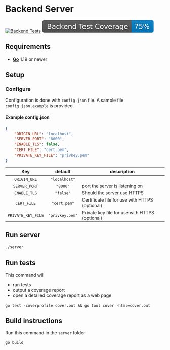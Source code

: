 # Backend Server
[![Backend Tests](https://github.com/JValtteri/qure/actions/workflows/backend-tests.yml/badge.svg)](https://github.com/JValtteri/qure/actions/workflows/backend-tests.yml)
![Backend Coverage](https://github.com/JValtteri/qure/blob/badges/.badges/main/backend-coverage-badge.svg)

## Requirements

- [**Go**](https://go.dev/) 1.19 or newer

## Setup

### Configure

Configuration is done with `config.json` file. A sample file `config.json.example` is provided.

#### Example config.json
```json
{
    "ORIGIN_URL": "localhost",
    "SERVER_PORT": "8000",
    "ENABLE_TLS": false,
    "CERT_FILE": "cert.pem",
    "PRIVATE_KEY_FILE": "privkey.pem"
}
```

| Key | default | description |
| :--: | :--: | -- |
| `ORIGIN_URL` | `"localhost"` |  |
| `SERVER_PORT` | `"8000"` | port the server is listening on |
| `ENABLE_TLS` | `"false"` | Should the server use HTTPS |
| `CERT_FILE` | `"cert.pem"` | Certificate file for use with HTTPS (optional) |
| `PRIVATE_KEY_FILE` | `"privkey.pem"` | Private key file for use with HTTPS (optional) |

## Run server

```
./server
```

## Run tests

This command will 
- run tests 
- output a coverage report
- open a detailed coverage report as a web page
```
go test -coverprofile cover.out && go tool cover -html=cover.out
```

## Build instructions

Run this command in the `server` folder
```
go build
```
